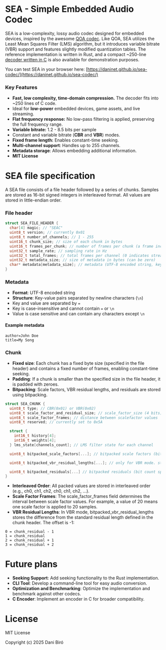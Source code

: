 # SEA - Simple Embedded Audio Codec

SEA is a low-complexity, lossy audio codec designed for embedded devices, inspired by the awesome [QOA codec](https://qoaformat.org/). Like QOA, SEA utilizes the Least Mean Squares Filter (LMS) algorithm, but it introduces variable bitrate (VBR) support and features slightly modified quantization tables. The reference implementation is written in Rust, and a compact ~250-line [decoder written in C](https://github.com/Daninet/sea-codec/blob/master/c/sea.h) is also available for demonstration purposes.

You can test SEA in your browser here: [https://daninet.github.io/sea-codec/](https://daninet.github.io/sea-codec/)

### Key Features

- **Fast, low complexity, time-domain compression.** The decoder fits into ~250 lines of C code.
- Ideal for **low-power** embedded devices, game assets, and live streaming.
- **Flat frequency response:** No low-pass filtering is applied, preserving the full frequency range.
- **Variable bitrate:** 1.2 - 8.5 bits per sample
- Constant and variable bitrate (**CBR** and **VBR**) modes.
- **Fixed frame length:** Enables constant-time seeking.
- **Multi-channel support**: Handles up to 255 channels.
- **Metadata storage**: Allows embedding additional information.
- **MIT License**

# SEA file specification

A SEA file consists of a file header followed by a series of chunks. Samples are stored as 16-bit signed integers in interleaved format. All values are stored in little-endian order.

### File header

```c
struct SEA_FILE_HEADER {
  char[4] magic; // "SEAC"
  uint8_t version; // currently 0x01
  uint8_t number_of_channels; // 1 - 255
  uint16_t chunk_size; // size of each chunk in bytes
  uint16_t frames_per_chunk; // number of frames per chunk (a frame includes samples for all channels)
  uint32_t sample_rate; // sampling rate in Hz
  uint32_t total_frames; // total frames per channel (0 indicates streaming until EOF)
  uint32_t metadata_size; // size of metadata in bytes (can be zero)
  char* metadata[metadata_size]; // metadata (UTF-8 encoded string, key=value pairs separated by newline character)
}
```

### Metadata

- **Format**: UTF-8 encoded string
- **Structure**: Key-value pairs separated by newline characters (`\n`)
- Key and value are separated by `=`
- Key is case-insensitive and cannot contain `=` or `\n`
- Value is case sensitive and can contain any characters except `\n`

#### Example metadata

```
author=John Doe
title=My Song
```

### Chunk

- **Fixed size**: Each chunk has a fixed byte size (specified in the file header) and contains a fixed number of frames, enabling constant-time seeking.
- **Padding**: If a chunk is smaller than the specified size in the file header, it is padded with zeroes.
- **Bitpacking**: Scale factors, VBR residual lengths, and residuals are stored using bitpacking.

```c
struct SEA_CHUNK {
  uint8_t type; // CBR(0x01) or VBR(0x02)
  uint8_t scale_factor_and_residual_size; // scale_factor_size (4 bits) | residual_size (4 bits)
  uint8_t scale_factor_frames; // distance between scalefactor values
  uint8_t reserved; // currently set to 0x5A

  struct {
    int16_t history[4];
    int16_t weights[4];
  } lms_state[channels_count]; // LMS filter state for each channel

  uint8_t bitpacked_scale_factors[...]; // bitpacked scale factors (bit count specified by scale_factor_size)

  uint8_t bitpacked_vbr_residual_lengths[...]; // only for VBR mode. stores residual length differences (2 bits per value) compared to reference stored in chunk header

  uint8_t bitpacked_residuals[...] // bitpacked residuals (bit count specified by residual_size or VBR residual lengths)
}
```

- **Interleaved Order**: All packed values are stored in interleaved order (e.g., ch0, ch1, ch2, ch0, ch1, ch2, ...).
- **Scale Factor Frames**: The scale_factor_frames field determines the interval between scale factor values. For example, a value of 20 means one scale factor is applied to 20 samples.
- **VBR Residual Lengths**: In VBR mode, bitpacked_vbr_residual_lengths stores the difference from the standard residual length defined in the chunk header. The offset is -1:

```
0 = chunk_residual - 1
1 = chunk_residual
2 = chunk_residual + 1
3 = chunk_residual + 2
```

# Future plans

- **Seeking Support**: Add seeking functionality to the Rust implementation.
- **CLI Tool**: Develop a command-line tool for easy audio conversion.
- **Optimization and Benchmarking**: Optimize the implementation and benchmark against other codecs.
- **C Encoder**: Implement an encoder in C for broader compatibility.

# License

MIT License

Copyright (c) 2025 Dani Biró
